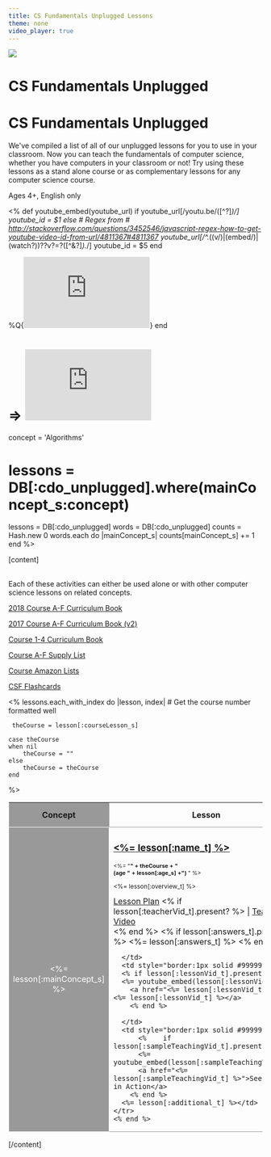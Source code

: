 ```yaml
---
title: CS Fundamentals Unplugged Lessons
theme: none
video_player: true
---
```



<link rel="stylesheet" type="text/css" href="/curriculum/unplugged/css/jumbotron-banner.css"/>

<div class="jumbo-container">
  <div class="img-container">
    <img class="jumbo-img" src="/curriculum/unplugged/images/unplugged-hero.png">
  </div>

  <div class="jumbo-tutorial">
    <h1 class="jumbo-h1">CS Fundamentals Unplugged</h1>
    <div class="jumbo-tutorial-box">
      <div class="jumbo-tutorial-info">
        <h1 class="jumbo-h1-second-box">CS Fundamentals Unplugged</h1
        <p class="jumbo-tutorial-description">We've compiled a list of all of our unplugged lessons for you to use in your classroom. Now you can teach the fundamentals of computer science, whether you have computers in your classroom or not! Try using these lessons as a stand alone course or as complementary lessons for any computer science course.</p>
        <p>
        <p class="jumbo-tutorial-specs">Ages 4+, English only</p>
      </div>
    </div>
  </div>
</div>

<%
def youtube_embed(youtube_url)
  if youtube_url[/youtu\.be\/([^\?]*)/]
    youtube_id = $1
  else
    # Regex from # http://stackoverflow.com/questions/3452546/javascript-regex-how-to-get-youtube-video-id-from-url/4811367#4811367
    youtube_url[/^.*((v\/)|(embed\/)|(watch\?))\??v?=?([^\&\?]*).*/]
    youtube_id = $5
  end

  %Q{<iframe title="YouTube video player" width="250" height="141" src="https://www.youtube.com/embed/#{ youtube_id }" frameborder="0" allowfullscreen></iframe>}
end

# => <iframe title="YouTube video player" width="250" height="141" src="https://www.youtube.com/embed/jJrzIdDUfT4" frameborder="0" allowfullscreen></iframe>








concept = 'Algorithms'
# lessons = DB[:cdo_unplugged].where(mainConcept_s:concept)
lessons = DB[:cdo_unplugged]
words = DB[:cdo_unplugged]
counts = Hash.new 0
	words.each do |mainConcept_s|
  	counts[mainConcept_s] += 1
end
%>

[content]


<!-- Use this only if we have extra info to share
<table>
<tr>
  <td style="background-color: #00ADBC; color: #FFFFFF; font-size: 20px; font-weight: bold;">Looking for lessons that don't require computers?</td>
</tr>
<tr>
  <td>

  If this is your first time programming, you may want to go through one of the following online courses before teaching this material:
<li> <a href="https://www.codecademy.com/learn/javascript" target="_blank">Codecademy</a>
<li> <a href="https://www.khanacademy.org/computing/computer-programming/programming" target="_blank">Khan Academy</a>
<li> <a href="https://codehs.com/library/course/1/module/1" target="_blank">CodeHS</a>


  </td>
</tr>
</table> -->


<br/>
Each of these activities can either be used alone or with other computer science lessons on related concepts.
<br/>


<a href="https://code.org/curriculum/docs/csf/CSF_Curriculum_Guide_2018_smaller.pdf" target="_new">2018 Course A-F Curriculum Book</a>

<a href="https://code.org/curriculum/docs/csf/CSF_TeacherGuide_CoursesA-F_v2a_small.pdf" target="_new">2017 Course A-F Curriculum Book (v2)</a>  

<a href="http://code.org/curriculum/docs/k-5/complete_compressed.pdf" target="_new">Course 1-4 Curriculum Book</a>

<a href="https://docs.google.com/document/d/e/2PACX-1vRLQiHVgq1oIXytilpBZDoeEn2_JcIN__r600AbUKTSGkQDaydXAGKpmUu1J7mTVBEkh9ZOnGcBDQQt/pub" target="_new">Course A-F Supply List</a>

<a href="https://www.amazon.com/ideas/amzn1.account.AFRP6N2PQKQ73HHEN6SJNS5ONHEA" target="_new">Course Amazon Lists</a>


<a href="https://code.org/curriculum/docs/k-5/flashCards.pdf" target="_new">CSF Flashcards</a>

<!-- | <a href="http://code.org/curriculum/docs/k-5/teacherKeyComplete.pdf" target="_new">Course 1-4 Answer Keys</a> -->


<table cellpadding="10">
  <colgroup>
    <col width="15%" style="background-color:#999999;">
    <col width="25%" style="border:1px solid #999999;">
    <col width="30%" style="border:1px solid #999999;">
    <col width="30%" style="border:1px solid #999999;">
  </colgroup>
  <thead>
    <tr>
      <th style="text-align: center;">Concept</th>
      <th style="text-align: center;">Lesson</th>
      <th style="text-align: center;">Curriculum Video</th>
      <th style="text-align: center;">Additional Resources</th>
    </tr>
  </thead>

   <% lessons.each_with_index do |lesson, index|
    	# Get the course number formatted well

     theCourse = lesson[:courseLesson_s]

	case theCourse
	when nil
	    theCourse = ""
	else
	    theCourse = theCourse
	end
  %>

  <tbody>
    <tr>
      <td rowspan="2" style="color: white; border:1px solid white; text-align: center;"><%= lesson[:mainConcept_s] %></td>
      <td style="border:1px solid #999999;"> <h3><a href="<%= lesson[:lessonURL_t] %>" target="_new"><%= lesson[:name_t] %></a></h3>
      	<div style="font-size: 11px; line-height: 120%;"><%= "<b>" + theCourse + "<br/> (age " + lesson[:age_s] +") </b>" %><br/><br/></div>
     	<div style="font-size: 12px; line-height: 110%;"><%= lesson[:overview_t] %><br/><br/></div>
        <a href="<%= lesson[:lessonPlan_t] %>" target="_new">Lesson Plan</a>
        <%	if lesson[:teacherVid_t].present? %>
		  | <a href="<%= lesson[:teacherVid_t] %>">Teacher Video</a><br/>
		<% end %>
		 <%	if lesson[:answers_t].present? %>
		   <%= lesson[:answers_t] %>
		<% end %>

      </td>
      <td style="border:1px solid #999999;">
      <% if lesson[:lessonVid_t].present? %>
      <%= youtube_embed(lesson[:lessonVid_t])%>
   		<a href="<%= lesson[:lessonVid_t] %>"><%= lesson[:lessonVid_t] %></a>
   		<% end %>

      </td>
      <td style="border:1px solid #999999;">
          <%	if lesson[:sampleTeachingVid_t].present? %>
          <%= youtube_embed(lesson[:sampleTeachingVid_t])%>
		  <a href="<%= lesson[:sampleTeachingVid_t] %>">See Lesson in Action</a>
		<% end %>
      <%= lesson[:additional_t] %></td>
    </tr>
    <% end %>
</table>








[/content]

<link rel="stylesheet" type="text/css" href="../morestyle.css"/>
